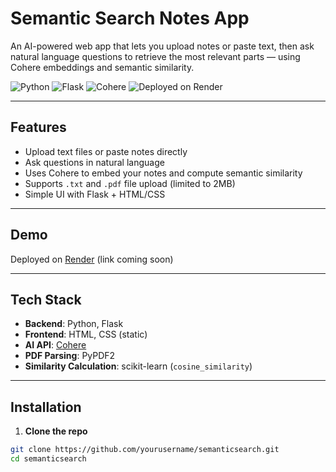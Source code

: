 # Semantic Search Notes App 

An AI-powered web app that lets you upload notes or paste text, then ask natural language questions to retrieve the most relevant parts — using Cohere embeddings and semantic similarity.

![Python](https://img.shields.io/badge/Python-3.8%2B-blue?logo=python)
![Flask](https://img.shields.io/badge/Flask-2.x-lightgrey?logo=flask)
![Cohere](https://img.shields.io/badge/Cohere-NLP-purple)
![Deployed on Render](https://img.shields.io/badge/Deployed-Render-blue)

---

## Features

- Upload text files or paste notes directly
- Ask questions in natural language
- Uses Cohere to embed your notes and compute semantic similarity
- Supports `.txt` and `.pdf` file upload (limited to 2MB)
- Simple UI with Flask + HTML/CSS

---

## Demo

Deployed on [Render](https://render.com/) (link coming soon)

---

## Tech Stack

- **Backend**: Python, Flask
- **Frontend**: HTML, CSS (static)
- **AI API**: [Cohere](https://cohere.ai/)
- **PDF Parsing**: PyPDF2
- **Similarity Calculation**: scikit-learn (`cosine_similarity`)

---

## Installation

1. **Clone the repo**
```bash
git clone https://github.com/yourusername/semanticsearch.git
cd semanticsearch
